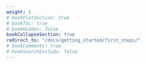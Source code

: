 ```yaml
---
weight: 1
# bookFlatSection: true
# bookToc: true
# bookHidden: false
bookCollapseSection: true
redirect_to: "/docs/getting_started/first_steps/"
# bookComments: true
# bookSearchExclude: false
---
```

